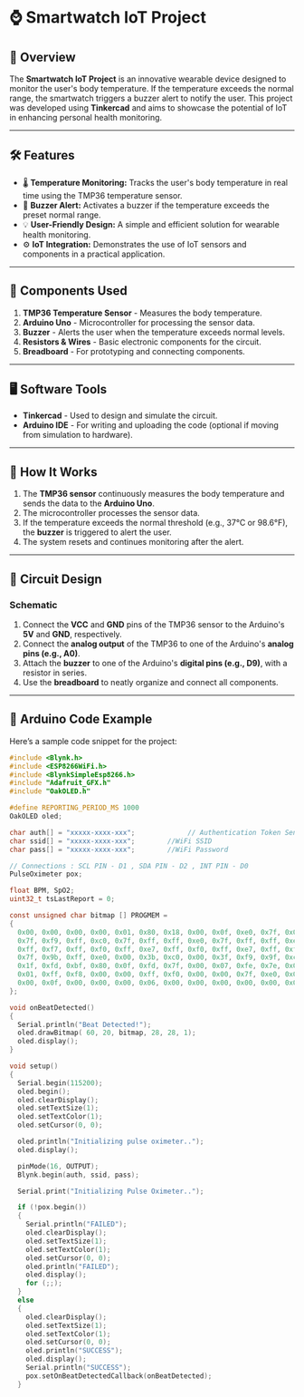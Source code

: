 # ⌚ Smartwatch IoT Project

## 🌟 Overview
The **Smartwatch IoT Project** is an innovative wearable device designed to monitor the user's body temperature. If the temperature exceeds the normal range, the smartwatch triggers a buzzer alert to notify the user. This project was developed using **Tinkercad** and aims to showcase the potential of IoT in enhancing personal health monitoring.

---

## 🛠️ Features
- 🌡️ **Temperature Monitoring:** Tracks the user's body temperature in real time using the TMP36 temperature sensor.
- 🚨 **Buzzer Alert:** Activates a buzzer if the temperature exceeds the preset normal range.
- 💡 **User-Friendly Design:** A simple and efficient solution for wearable health monitoring.
- ⚙️ **IoT Integration:** Demonstrates the use of IoT sensors and components in a practical application.

---

## 🔧 Components Used
1. **TMP36 Temperature Sensor** - Measures the body temperature.
2. **Arduino Uno** - Microcontroller for processing the sensor data.
3. **Buzzer** - Alerts the user when the temperature exceeds normal levels.
4. **Resistors & Wires** - Basic electronic components for the circuit.
5. **Breadboard** - For prototyping and connecting components.

---

## 🖥️ Software Tools
- **Tinkercad** - Used to design and simulate the circuit.
- **Arduino IDE** - For writing and uploading the code (optional if moving from simulation to hardware).

---

## 🚀 How It Works
1. The **TMP36 sensor** continuously measures the body temperature and sends the data to the **Arduino Uno**.
2. The microcontroller processes the sensor data.
3. If the temperature exceeds the normal threshold (e.g., 37°C or 98.6°F), the **buzzer** is triggered to alert the user.
4. The system resets and continues monitoring after the alert.

---

## 🔌 Circuit Design
### Schematic
1. Connect the **VCC** and **GND** pins of the TMP36 sensor to the Arduino's **5V** and **GND**, respectively.
2. Connect the **analog output** of the TMP36 to one of the Arduino's **analog pins (e.g., A0)**.
3. Attach the **buzzer** to one of the Arduino's **digital pins (e.g., D9)**, with a resistor in series.
4. Use the **breadboard** to neatly organize and connect all components.

---

## 📝 Arduino Code Example
Here’s a sample code snippet for the project:

```c
#include <Blynk.h>
#include <ESP8266WiFi.h>
#include <BlynkSimpleEsp8266.h>
#include "Adafruit_GFX.h"
#include "OakOLED.h"

#define REPORTING_PERIOD_MS 1000
OakOLED oled;

char auth[] = "xxxxx-xxxx-xxx";             // Authentication Token Sent by Blynk
char ssid[] = "xxxxx-xxxx-xxx";        //WiFi SSID
char pass[] = "xxxxx-xxxx-xxx";        //WiFi Password

// Connections : SCL PIN - D1 , SDA PIN - D2 , INT PIN - D0
PulseOximeter pox;

float BPM, SpO2;
uint32_t tsLastReport = 0;

const unsigned char bitmap [] PROGMEM =
{
  0x00, 0x00, 0x00, 0x00, 0x01, 0x80, 0x18, 0x00, 0x0f, 0xe0, 0x7f, 0x00, 0x3f, 0xf9, 0xff, 0xc0,
  0x7f, 0xf9, 0xff, 0xc0, 0x7f, 0xff, 0xff, 0xe0, 0x7f, 0xff, 0xff, 0xe0, 0xff, 0xff, 0xff, 0xf0,
  0xff, 0xf7, 0xff, 0xf0, 0xff, 0xe7, 0xff, 0xf0, 0xff, 0xe7, 0xff, 0xf0, 0x7f, 0xdb, 0xff, 0xe0,
  0x7f, 0x9b, 0xff, 0xe0, 0x00, 0x3b, 0xc0, 0x00, 0x3f, 0xf9, 0x9f, 0xc0, 0x3f, 0xfd, 0xbf, 0xc0,
  0x1f, 0xfd, 0xbf, 0x80, 0x0f, 0xfd, 0x7f, 0x00, 0x07, 0xfe, 0x7e, 0x00, 0x03, 0xfe, 0xfc, 0x00,
  0x01, 0xff, 0xf8, 0x00, 0x00, 0xff, 0xf0, 0x00, 0x00, 0x7f, 0xe0, 0x00, 0x00, 0x3f, 0xc0, 0x00,
  0x00, 0x0f, 0x00, 0x00, 0x00, 0x06, 0x00, 0x00, 0x00, 0x00, 0x00, 0x00, 0x00, 0x00, 0x00, 0x00
};

void onBeatDetected()
{
  Serial.println("Beat Detected!");
  oled.drawBitmap( 60, 20, bitmap, 28, 28, 1);
  oled.display();
}

void setup()
{
  Serial.begin(115200);
  oled.begin();
  oled.clearDisplay();
  oled.setTextSize(1);
  oled.setTextColor(1);
  oled.setCursor(0, 0);

  oled.println("Initializing pulse oximeter..");
  oled.display();

  pinMode(16, OUTPUT);
  Blynk.begin(auth, ssid, pass);

  Serial.print("Initializing Pulse Oximeter..");

  if (!pox.begin())
  {
    Serial.println("FAILED");
    oled.clearDisplay();
    oled.setTextSize(1);
    oled.setTextColor(1);
    oled.setCursor(0, 0);
    oled.println("FAILED");
    oled.display();
    for (;;);
  }
  else
  {
    oled.clearDisplay();
    oled.setTextSize(1);
    oled.setTextColor(1);
    oled.setCursor(0, 0);
    oled.println("SUCCESS");
    oled.display();
    Serial.println("SUCCESS");
    pox.setOnBeatDetectedCallback(onBeatDetected);
  }

